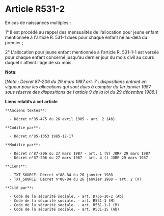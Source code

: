 # Article R531-2

En cas de naissances multiples :

1° Il est procédé au rappel des mensualités de l'allocation pour jeune enfant mentionnée à l'article R. 531-1 dues pour
chaque enfant né au-delà du premier ;

2° L'allocation pour jeune enfant mentionnée à l'article R. 531-1-1 est versée pour chaque enfant concerné jusqu'au dernier
jour du mois civil au cours duquel il atteint l'âge de six mois.

**Nota:**

[*Nota : Décret 87-206 du 29 mars 1987 art. 7 : dispositions entrant en vigueur pour les allocations qui sont dues à compter
du 1er janvier 1987 sous réserve des dispositions de l'article 9 de la loi du 29 décembre 1986.*]

**Liens relatifs à cet article**

	**Anciens textes**:

	  - Décret n°85-475 du 26 avril 1985 - art. 2 (Ab)

	**Codifié par**:

	  - Décret n°85-1353 1985-12-17

	**Modifié par**:

	  - Décret n°87-206 du 27 mars 1987 - art. 1 (V) JORF 29 mars 1987
	  - Décret n°87-206 du 27 mars 1987 - art. 4 () JORF 29 mars 1987

	**Liens**:

	  - TXT_SOURCE: Décret n°88-84 du 26 janvier 1988
	  - TXT_SOURCE: Décret n°88-84 du 26 janvier 1988 - art. 2 (V)

	**Cité par**:

	  - Code de la sécurité sociale. - art. D755-10-2 (Ab)
	  - Code de la sécurité sociale. - art. R531-1 (M)
	  - Code de la sécurité sociale. - art. R531-1-1 (M)
	  - Code de la sécurité sociale. - art. R531-15 (Ab)
